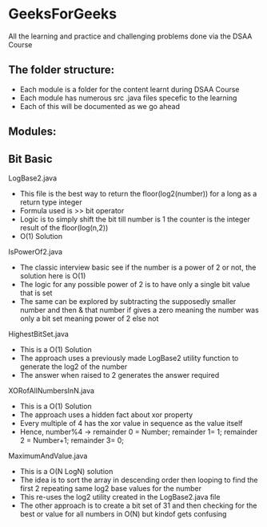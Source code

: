 # GeeksForGeeks
All the learning and practice and challenging problems done via the DSAA Course

## The folder structure:
- Each module is a folder for the content learnt during DSAA Course
- Each module has numerous src .java files specefic to the learning
- Each of this will be documented as we go ahead

## Modules:
## Bit Basic

LogBase2.java
-   This file is the best way to return the floor(log2(number)) for a long as a return type integer
-   Formula used is >> bit operator
-   Logic is to simply shift the bit till number is 1 the counter is the integer result of the floor(log(n,2))
-   O(1) Solution

IsPowerOf2.java
-   The classic interview basic see if the number is a power of 2 or not, the solution here is O(1)
-   The logic for any possible power of 2 is to have only a single bit value that is set
-   The same can be explored by subtracting the supposedly smaller number and then & that number if gives a zero meaning the number was only a bit set meaning power of 2 else not

HighestBitSet.java
-   This is a O(1) Solution
-   The approach uses a previously made LogBase2 utility function to generate the log2 of the number
-   The answer when raised to 2 generates the answer required

XORofAllNumbersInN.java
-   This is a O(1) Solution
-   The approach uses a hidden fact about xor property
-   Every multiple of 4 has the xor value in sequence as the value itself
-   Hence, number%4 -> remainder 0 = Number; remainder 1= 1; remainder 2 = Number+1; remainder 3= 0;

MaximumAndValue.java
-   This is a O(N LogN) solution
-   The idea is to sort the array in descending order then looping to find the first 2 repeating same log2 base values for the number
-   This re-uses the log2 utility created in the LogBase2.java file
-   The other approach is to create a bit set of 31 and then checking for the best or value for all numbers in O(N) but kindof gets confusing

